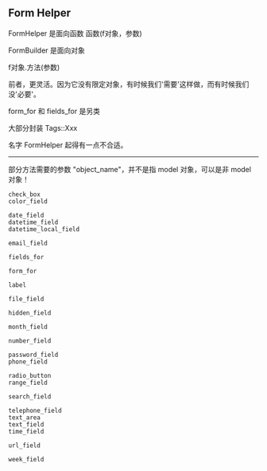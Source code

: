 ## Form Helper

FormHelper 是面向函数
函数(f对象，参数)

FormBuilder 是面向对象

f对象.方法(参数)

前者，更灵活。因为它没有限定对象，有时候我们'需要'这样做，而有时候我们没'必要'。

form_for 和 fields_for 是另类

大部分封装 Tags::Xxx

名字 FormHelper 起得有一点不合适。

---

部分方法需要的参数 "object_name"，并不是指 model 对象，可以是非 model 对象！

```
check_box
color_field

date_field
datetime_field
datetime_local_field

email_field

fields_for

form_for

label

file_field

hidden_field

month_field

number_field

password_field
phone_field

radio_button
range_field

search_field

telephone_field
text_area
text_field
time_field

url_field

week_field
```
